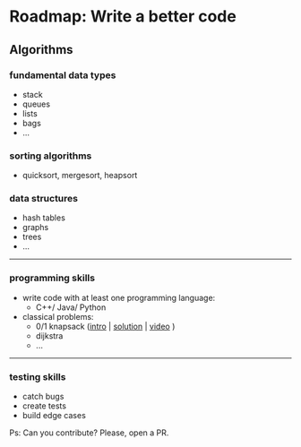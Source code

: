 # Roadmap: Write a better code

## Algorithms

### fundamental data types

  * stack
  * queues
  * lists
  * bags
  * ...

### sorting algorithms

* quicksort, mergesort, heapsort

### data structures

* hash tables
* graphs
* trees
* ...
---
### programming skills

* write code with at least one programming language: 
    *  C++/ Java/ Python
* classical problems:
    * 0/1 knapsack ([intro](https://github.com/dedeco/write-a-better-code/blob/master/programming_skills/knapsack/intro.md) | [solution](https://github.com/dedeco/write-a-better-code/blob/master/programming_skills/knapsack/01_knapsack.py) | [video](https://www.youtube.com/watch?v=PfkBS9qIMRE) )
    * dijkstra
    * ...

---
### testing skills

* catch bugs
* create tests
* build edge cases
    


Ps: Can you contribute? Please, open a PR.
  


